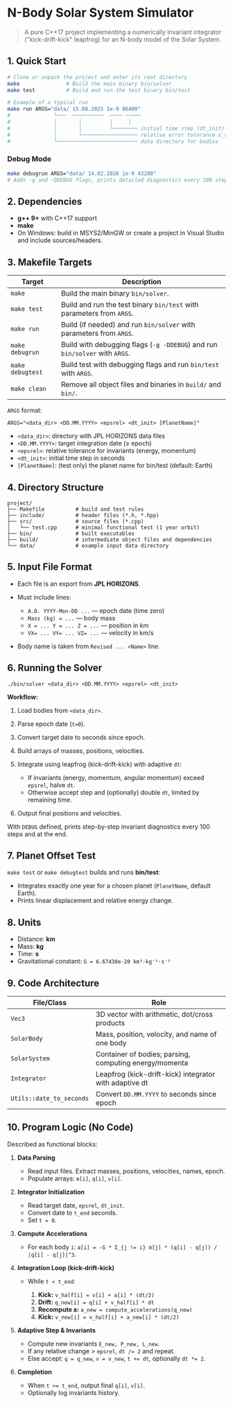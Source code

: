 # N-Body Solar System Simulator

> A pure C++17 project implementing a numerically invariant integrator ("kick-drift-kick" leapfrog) for an N-body model of the Solar System.

## 1. Quick Start

```bash
# Clone or unpack the project and enter its root directory
make               # Build the main binary bin/solver
make test          # Build and run the test binary bin/test

# Example of a typical run
make run ARGS="data/ 15.08.2025 1e-9 86400"
#              └───  ──────────  ──── ─────
#              │       │         │     │
#              │       │         └──────── initial time step (dt_init) in seconds
#              │       └────────────────── relative error tolerance ε_rel
#              └────────────────────────── data directory for bodies
```

### Debug Mode

```bash
make debugrun ARGS="data/ 14.02.2026 1e-9 43200"
# Adds -g and -DDEBUG flags, prints detailed diagnostics every 100 steps
```

## 2. Dependencies

* **g++ 9+** with C++17 support
* **make**
* On Windows: build in MSYS2/MinGW or create a project in Visual Studio and include sources/headers.

## 3. Makefile Targets

| Target           | Description                                                                 |
| ---------------- | --------------------------------------------------------------------------- |
| `make`           | Build the main binary `bin/solver`.                                         |
| `make test`      | Build and run the test binary `bin/test` with parameters from `ARGS`.       |
| `make run`       | Build (if needed) and run `bin/solver` with parameters from `ARGS`.         |
| `make debugrun`  | Build with debugging flags (`-g -DDEBUG`) and run `bin/solver` with `ARGS`. |
| `make debugtest` | Build test with debugging flags and run `bin/test` with `ARGS`.             |
| `make clean`     | Remove all object files and binaries in `build/` and `bin/`.                |

`ARGS` format:

```
ARGS="<data_dir> <DD.MM.YYYY> <epsrel> <dt_init> [PlanetName]"
```

* `<data_dir>`: directory with JPL HORIZONS data files
* `<DD.MM.YYYY>`: target integration date (≥ epoch)
* `<epsrel>`: relative tolerance for invariants (energy, momentum)
* `<dt_init>`: initial time step in seconds
* `[PlanetName]`: (test only) the planet name for bin/test (default: Earth)

## 4. Directory Structure

```
project/
├── Makefile          # build and test rules
├── include/          # header files (*.h, *.hpp)
├── src/              # source files (*.cpp)
│   └── test.cpp      # minimal functional test (1 year orbit)
├── bin/              # built executables
├── build/            # intermediate object files and dependencies
└── data/             # example input data directory
```

## 5. Input File Format

* Each file is an export from **JPL HORIZONS**.
* Must include lines:

  * `A.D. YYYY-Mon-DD ...` — epoch date (time zero)
  * `Mass (kg) = ...` — body mass
  * `X = ... Y = ... Z = ...` — position in km
  * `VX= ... VY= ... VZ= ...` — velocity in km/s
* Body name is taken from `Revised ... <Name>` line.

## 6. Running the Solver

```
./bin/solver <data_dir> <DD.MM.YYYY> <epsrel> <dt_init>
```

**Workflow:**

1. Load bodies from `<data_dir>`.
2. Parse epoch date (`t=0`).
3. Convert target date to seconds since epoch.
4. Build arrays of masses, positions, velocities.
5. Integrate using leapfrog (kick-drift-kick) with adaptive `dt`:

   * If invariants (energy, momentum, angular momentum) exceed `epsrel`, halve `dt`.
   * Otherwise accept step and (optionally) double `dt`, limited by remaining time.
6. Output final positions and velocities.

With `DEBUG` defined, prints step-by-step invariant diagnostics every 100 steps and at the end.

## 7. Planet Offset Test

`make test` or `make debugtest` builds and runs **bin/test**:

* Integrates exactly one year for a chosen planet (`PlanetName`, default Earth).
* Prints linear displacement and relative energy change.

## 8. Units

* Distance: **km**
* Mass: **kg**
* Time: **s**
* Gravitational constant: `G = 6.67430e-20 km³·kg⁻¹·s⁻²`

## 9. Code Architecture

| File/Class               | Role                                                   |
| ------------------------ | ------------------------------------------------------ |
| `Vec3`                   | 3D vector with arithmetic, dot/cross products          |
| `SolarBody`              | Mass, position, velocity, and name of one body         |
| `SolarSystem`            | Container of bodies; parsing, computing energy/momenta |
| `Integrator`             | Leapfrog (kick-drift-kick) integrator with adaptive dt |
| `Utils::date_to_seconds` | Convert `DD.MM.YYYY` to seconds since epoch            |

## 10. Program Logic (No Code)

Described as functional blocks:

1. **Data Parsing**

   * Read input files. Extract masses, positions, velocities, names, epoch.
   * Populate arrays: `m[i]`, `q[i]`, `v[i]`.

2. **Integrator Initialization**

   * Read target date, `epsrel`, `dt_init`.
   * Convert date to `t_end` seconds.
   * Set `t = 0`.

3. **Compute Accelerations**

   * For each body `i`:
     `a[i] = -G * Σ_{j != i} m[j] * (q[i] - q[j]) / |q[i] - q[j]|^3`.

4. **Integration Loop (kick-drift-kick)**

   * While `t < t_end`:

     1. **Kick:** `v_half[i] = v[i] + a[i] * (dt/2)`
     2. **Drift:** `q_new[i] = q[i] + v_half[i] * dt`
     3. **Recompute a:** `a_new = compute_accelerations(q_new)`
     4. **Kick:** `v_new[i] = v_half[i] + a_new[i] * (dt/2)`

5. **Adaptive Step & Invariants**

   * Compute new invariants `E_new, P_new, L_new`.
   * If any relative change > `epsrel`, `dt /= 2` and repeat.
   * Else accept: `q = q_new`, `v = v_new`, `t += dt`, optionally `dt *= 2`.

6. **Completion**

   * When `t >= t_end`, output final `q[i]`, `v[i]`.
   * Optionally log invariants history.
